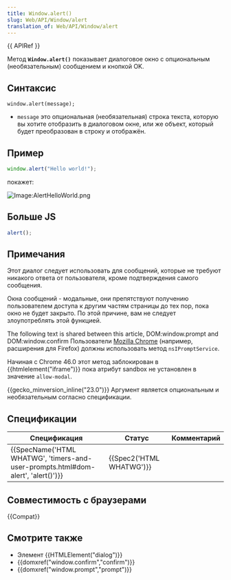 ```yaml
---
title: Window.alert()
slug: Web/API/Window/alert
translation_of: Web/API/Window/alert
---
```


{{ APIRef }}

Метод **`Window.alert()`** показывает диалоговое окно с опциональным (необязательным) сообщением и кнопкой OK.

## Синтаксис

```
window.alert(message);
```

- `message` это опциональная (необязательная) строка текста, которую вы хотите отобразить в диалоговом окне, или же объект, который будет преобразован в строку и отображён.

## Пример

```js
window.alert("Hello world!");
```

покажет:

![Image:AlertHelloWorld.png](/files/130/AlertHelloWorld.png)

## Больше JS

```js
alert();
```

## Примечания

Этот диалог следует использовать для сообщений, которые не требуют никакого ответа от пользователя, кроме подтверждения самого сообщения.

Окна сообщений - модальные, они препятствуют получению пользователем доступа к другим частям страницы до тех пор, пока окно не будет закрыто. По этой причине, вам не следует злоупотреблять этой функцией.

The following text is shared between this article, DOM:window\.prompt and DOM:window\.confirm Пользователи [Mozilla Chrome](/en-US/Chrome) (например, расширения для Firefox) должны использовать метод `nsIPromptService`.

Начиная с Chrome 46.0 этот метод заблокирован в {{htmlelement("iframe")}} пока атрибут sandbox не установлен в значение `allow-modal`.

{{gecko_minversion_inline("23.0")}} Аргумент является опциональным и необязательным согласно спецификации.

## Спецификации

| Спецификация                                                                                                 | Статус                           | Комментарий |
| ------------------------------------------------------------------------------------------------------------ | -------------------------------- | ----------- |
| {{SpecName('HTML WHATWG', 'timers-and-user-prompts.html#dom-alert', 'alert()')}} | {{Spec2('HTML WHATWG')}} |             |

## Совместимость с браузерами

{{Compat}}

## Смотрите также

- Элемент {{HTMLElement("dialog")}}
- {{domxref("window.confirm","confirm")}}
- {{domxref("window.prompt","prompt")}}
